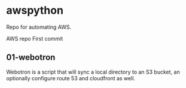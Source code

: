 # awspython
Repo for automating AWS.

AWS repo First commit

## 01-webotron

Webotron is a script that will sync a local directory to an S3 bucket, an optionally configure route 53 and cloudfront as well.
